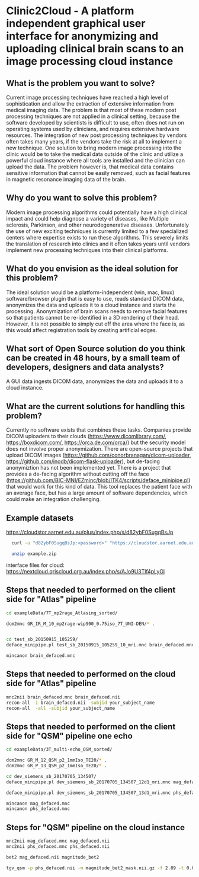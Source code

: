 # Clinic2Cloud - A platform independent graphical user interface for anonymizing and uploading clinical brain scans to an image processing cloud instance

## What is the problem you want to solve?
Current image processing techniques have reached a high level of sophistication and allow the extraction of extensive information from medical imaging data. The problem is that most of these modern post processing techniques are not applied in a clinical setting, because the software developed by scientists is difficult to use, often does not run on operating systems used by clinicians, and requires extensive hardware resources. The integration of new post processing techniques by vendors often takes many years, if the vendors take the risk at all to implement a new technique. One solution to bring modern image processing into the clinic would be to take the medical data outside of the clinic and utilize a powerful cloud instance where all tools are installed and the clinician can upload the data. The problem however is, that medical data contains sensitive information that cannot be easily removed, such as facial features in magnetic resonance imaging data of the brain.

## Why do you want to solve this problem?
Modern image processing algorithms could potentially have a high clinical impact and could help diagnose a variety of diseases, like Multiple sclerosis, Parkinson, and other neurodegenerative diseases. Unfortunately the use of new exciting techniques is currently limited to a few specialized centers where expertise exists to run these algorithms. This severely limits the translation of research into clinics and it often takes years until vendors implement new processing techniques into their clinical platforms.

## What do you envision as the ideal solution for this problem?
The ideal solution would be a platform-independent (win, mac, linux) software/browser plugin that is easy to use, reads standard DICOM data, anonymizes the data and uploads it to a cloud instance and starts the processing. Anonymization of brain scans needs to remove facial features so that patients cannot be re-identified in a 3D rendering of their head. However, it is not possible to simply cut off the area where the face is, as this would affect registration tools by creating artificial edges.

## What sort of Open Source solution do you think can be created in 48 hours, by a small team of developers, designers and data analysts?
A GUI data ingests DICOM data, anonymizes the data and uploads it to a cloud instance.

## What are the current solutions for handling this problem?
Currently no software exists that combines these tasks. Companies provide DICOM uploaders to their clouds (https://www.dicomlibrary.com/, https://boxdicom.com/, https://orca.de.com/orca/) but the security model does not involve proper anonymization. There are open-source projects that upload DICOM images (https://github.com/conorbranagan/dicom-uploader, https://github.com/inodb/dicom-flask-uploader), but de-facing anonymiztion has not been implemented yet. There is a project that provides a de-facing algorithm without cutting off the face (https://github.com/BIC-MNI/EZminc/blob/ITK4/scripts/deface_minipipe.pl) that would work for this kind of data. This tool replaces the patient face with an average face, but has a large amount of software dependencies, which could make an integration challenging.

## Example datasets
https://cloudstor.aarnet.edu.au/plus/index.php/s/d82ybF0SugqBsJp

```bash
  curl -u "d82ybF0SugqBsJp:<password>" "https://cloudstor.aarnet.edu.au/plus/public.php/webdav" -o example.zip

  unzip example.zip
```

interface files for cloud:
https://nextcloud.qriscloud.org.au/index.php/s/AJo9U3Tlf4pLyGl

## Steps that needed to performed on the client side for "Atlas" pipeline
```bash
cd exampleData/7T_mp2rage_Atlasing_sorted/

dcm2mnc GR_IR_M_10_mp2rage-wip900_0.75iso_7T_UNI-DEN/* .


cd test_sb_20150915_105259/
deface_minipipe.pl test_sb_20150915_105259_10_mri.mnc brain_defaced.mnc

mincanon brain_defaced.mnc

```
## Steps that needed to performed on the cloud side for "Atlas" pipeline
```bash
mnc2nii brain_defaced.mnc brain_defaced.nii
recon-all -i brain_defaced.nii -subjid your_subject_name
recon-all  -all -subjid your_subject_name
```

## Steps that needed to performed on the client side for "QSM" pipeline one echo
```bash
cd exampleData/3T_multi-echo_QSM_sorted/

dcm2mnc GR_M_12_QSM_p2_1mmIso_TE20/* .
dcm2mnc GR_P_13_QSM_p2_1mmIso_TE20/* .

cd dev_siemens_sb_20170705_134507/
deface_minipipe.pl dev_siemens_sb_20170705_134507_12d1_mri.mnc mag_defaced.mnc

deface_minipipe.pl dev_siemens_sb_20170705_134507_13d1_mri.mnc phs_defaced.mnc

mincanon mag_defaced.mnc
mincanon phs_defaced.mnc
```

## Steps for "QSM" pipeline on the cloud instance
```bash
mnc2nii mag_defaced.mnc mag_defaced.nii
mnc2nii phs_defaced.mnc phs_defaced.nii

bet2 mag_defaced.nii magnitude_bet2

tgv_qsm -p phs_defaced.nii -m magnitude_bet2_mask.nii.gz -f 2.89 -t 0.02 -s -o qsm
```
